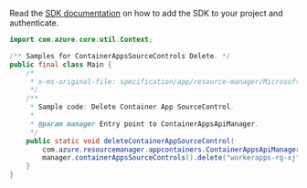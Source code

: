 Read the [SDK documentation](https://github.com/Azure/azure-sdk-for-java/blob/azure-resourcemanager-appcontainers_1.0.0-beta.3/sdk/appcontainers/azure-resourcemanager-appcontainers/README.md) on how to add the SDK to your project and authenticate.

```java
import com.azure.core.util.Context;

/** Samples for ContainerAppsSourceControls Delete. */
public final class Main {
    /*
     * x-ms-original-file: specification/app/resource-manager/Microsoft.App/stable/2022-03-01/examples/SourceControls_Delete.json
     */
    /**
     * Sample code: Delete Container App SourceControl.
     *
     * @param manager Entry point to ContainerAppsApiManager.
     */
    public static void deleteContainerAppSourceControl(
        com.azure.resourcemanager.appcontainers.ContainerAppsApiManager manager) {
        manager.containerAppsSourceControls().delete("workerapps-rg-xj", "testcanadacentral", "current", Context.NONE);
    }
}
```
